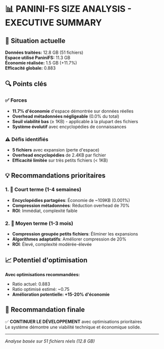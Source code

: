 # 📊 PANINI-FS SIZE ANALYSIS - EXECUTIVE SUMMARY

## 🎯 Situation actuelle

**Données traitées:** 12.8 GB (51 fichiers)  
**Espace utilisé PaniniFS:** 11.3 GB  
**Économie réalisée:** 1.5 GB (+11.7%)  
**Efficacité globale:** 0.883

## 🔍 Points clés

### ✅ Forces
- **11.7% d'économie** d'espace démontrée sur données réelles
- **Overhead métadonnées négligeable** (0.0% du total)
- **Seuil viabilité bas** (≥ 1KB) - applicable à la plupart des fichiers
- **Système évolutif** avec encyclopédies de connaissances

### ⚠️ Défis identifiés
- **5 fichiers** avec expansion (perte d'espace)
- **Overhead encyclopédies** de 2.4KB par fichier
- **Efficacité limitée** sur très petits fichiers (< 1KB)

## 💡 Recommandations prioritaires

### 1. 🔧 Court terme (1-4 semaines)
- **Encyclopédies partagées**: Économie de ~109KB (0.001%)
- **Compression métadonnées**: Réduction overhead de 70%
- **ROI**: Immédiat, complexité faible

### 2. 🚀 Moyen terme (1-3 mois)
- **Compression groupée petits fichiers**: Éliminer les expansions
- **Algorithmes adaptatifs**: Améliorer compression de 20%
- **ROI**: Élevé, complexité modérée-élevée

## 📈 Potentiel d'optimisation

**Avec optimisations recommandées:**
- Ratio actuel: 0.883
- Ratio optimisé estimé: ~0.75
- **Amélioration potentielle: +15-20% d'économie**

## 🎯 Recommandation finale

✅ **CONTINUER LE DÉVELOPPEMENT** avec optimisations prioritaires  
Le système démontre une viabilité technique et économique solide.

---
*Analyse basée sur 51 fichiers réels (12.8 GB)*
